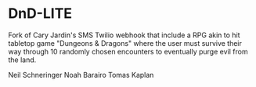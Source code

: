 # DnD-LITE

Fork of Cary Jardin's SMS Twilio webhook that include a RPG akin to hit tabletop game "Dungeons & Dragons" where the user must survive their way through 10 randomly chosen encounters to eventually purge evil from the land.

Neil Schneringer
Noah Barairo
Tomas Kaplan
